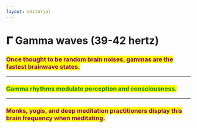 ```yaml
---
layout: editorial
---
```


# 𝚪 Gamma waves (39-42 hertz)

<mark style="background-color:orange;"></mark>

### <mark style="color:purple;">**Once thought to be random brain noises, gammas are the fastest brainwave states.**</mark>

****

### <mark style="color:green;">**Gamma rhythms modulate perception and consciousness.**</mark>

****

### <mark style="color:purple;">**Monks, yogis, and deep meditation practitioners display this brain frequency when meditating.**</mark>



